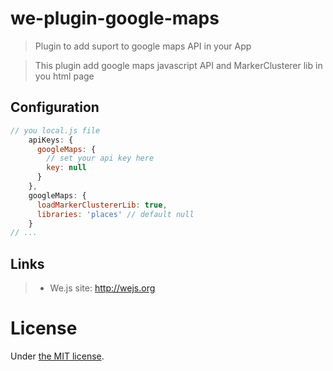# we-plugin-google-maps

> Plugin to add suport to google maps API in your App

> This plugin add google maps javascript API and MarkerClusterer lib in you html page

## Configuration

```js
// you local.js file
    apiKeys: {
      googleMaps: {
        // set your api key here
        key: null
      }
    },
    googleMaps: {
      loadMarkerClustererLib: true,
      libraries: 'places' // default null
    }
// ...
```

## Links

> * We.js site: http://wejs.org

# License

Under [the MIT license](https://github.com/wejs/we/blob/master/LICENSE.md).